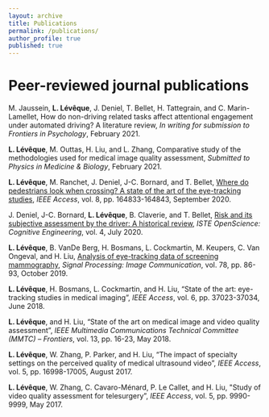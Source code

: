 ```yaml
---
layout: archive
title: Publications
permalink: /publications/
author_profile: true
published: true
---
```

Peer-reviewed journal publications
===


M. Jaussein, **L. Lévêque**, J. Deniel, T. Bellet, H. Tattegrain, and C. Marin-Lamellet, How do non-driving related tasks affect attentional engagement under automated driving? A literature review, _In writing for submission to Frontiers in Psychology_, February 2021.

**L. Lévêque**, M. Outtas, H. Liu, and L. Zhang, Comparative study of the methodologies used for medical image quality assessment, _Submitted to Physics in Medicine & Biology_, February 2021.

**L. Lévêque**, M. Ranchet, J. Deniel, J-C. Bornard, and T. Bellet, [Where do pedestrians look when crossing? A state of the art of the eye-tracking studies](https://ieeexplore.ieee.org/document/9184866), _IEEE Access_, vol. 8, pp. 164833-164843, September 2020.

J. Deniel, J-C. Bornard, **L. Lévêque**, B. Claverie, and T. Bellet, [Risk and its subjective assessment by the driver: A historical review](https://www.openscience.fr/Risk-and-its-subjective-assessment-by-the-driver-A-historical-review), _ISTE OpenScience: Cognitive Engineering_, vol. 4, July 2020.

**L. Lévêque**, B. VanDe Berg, H. Bosmans, L. Cockmartin, M. Keupers, C. Van Ongeval, and H. Liu, [Analysis of eye-tracking data of screening mammography](https://www.sciencedirect.com/science/article/abs/pii/S0923596518309652?via%3Dihub), _Signal Processing: Image Communication_, vol. 78, pp. 86-93, October 2019.

**L. Lévêque**, H. Bosmans, L. Cockmartin, and H. Liu, “State of the art: eye-tracking studies in medical imaging”, _IEEE Access_, vol. 6, pp. 37023-37034, June 2018.

**L. Lévêque**, and H. Liu, “State of the art on medical image and video quality assessment”, _IEEE Multimedia Communications Technical Committee (MMTC) – Frontiers_, vol. 13, pp. 16-23, May 2018.

**L. Lévêque**, W. Zhang, P. Parker, and H. Liu, “The impact of specialty settings on the perceived quality of medical ultrasound video”, _IEEE Access_, vol. 5, pp. 16998-17005, August 2017.

**L. Lévêque**, W. Zhang, C. Cavaro-Ménard, P. Le Callet, and H. Liu, "Study of video quality assessment for telesurgery”, _IEEE Access_, vol. 5, pp. 9990-9999, May 2017.

